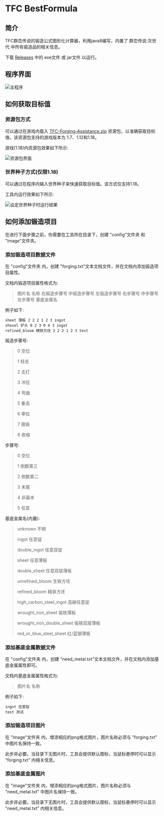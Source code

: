 # TFC BestFormula

## 简介

TFC群峦传说的锻造公式图形化计算器，利用java8编写，内置了 群峦传说:次世代 中所有锻造品的相关信息。

下载 [Releases](https://github.com/EnableAria/TFC-BestFormula/releases) 中的 exe文件 或 jar文件 以运行。

## 程序界面

![](/img/main.png "主程序")

## 如何获取目标值

### 资源包方式

可以通过在游戏内载入 [TFC-Forging-Assistance.zip](https://github.com/EnableAria/TFC-BestFormula/releases/tag/resourcepacks) 资源包，以准确获取目标值。该资源包支持的游戏版本为 1.7、1.12和1.18。

游戏(1.18)内资源包效果如下所示:

![](/img/game.png "资源包界面")

### 世界种子方式(仅限1.18)

可以通过在程序内输入世界种子来快速获取目标值。该方式仅支持1.18。

工具内运行效果如下所示:

![](/img/seedrun.png "设定世界种子时运行结果")

## 如何添加锻造项目

在进行下面步骤之前，你需要在工具所在目录下，创建 "config"文件夹 和 "image"文件夹。

### 添加锻造项目数据文件

在 "config"文件夹 内，创建 "forging.txt"文本文档文件，并在文档内添加锻造项目属性。

文档内锻造项目属性格式为:

>图片名 名称 右锻造步骤号 中锻造步骤号 左锻造步骤号 右步骤号 中步骤号 左步骤号 基底金属名

例子如下:

```
sheet 薄板 2 2 2 1 2 3 ingot
shovel 铲头 0 2 3 0 4 3 ingot
refined_bloom 精铁方坯 2 2 2 1 2 3 test
```

锻造步骤号:

>0 空位
>
>1 轻击
>
>2 击打
>
>3 冲压
>
>4 弯曲
>
>5 重击
>
>6 牵拉
>
>7 镦锻
>
>8 收缩

步骤号:

>0 空位
>
>1 倒数第三
>
>2 倒数第二
>
>3 末尾
>
>4 非最末
>
>5 任意

基底金属名(内置):

>unknown 不明
>
>ingot 任意锭
>
>double_ingot 任意双锭
>
>sheet 任意薄板
>
>double_sheet 任意双层薄板
>
>unrefined_bloom 生铁方坯
>
>refined_bloom 精铁方坯
>
>high_carbon_steel_ingot 高碳任意锭
>
>wrought_iron_sheet 锻铁薄板
>
>wrought_iron_double_sheet 锻铁双层薄板
>
>red_or_blue_steel_sheet 红/蓝钢薄板

### 添加基底金属数据文件

在 "config"文件夹 内，创建 "need_metal.txt"文本文档文件，并在文档内添加基底金属属性即可。

文档内基底金属属性格式为:

>图片名 名称

例子如下:

```
ingot 任意锭
test 测试
```

### 添加锻造项目图片

在 "image"文件夹 内，增添相应的png格式图片，图片名称必须与 "forging.txt" 中图片名保持一致。

此步非必要。当目录下无图片时，工具会提供默认图标，当鼠标悬停时可以显示 "forging.txt" 内相关信息。

### 添加基底金属图片

在 "image"文件夹 内，增添相应的png格式图片，图片名称必须与 "need_metal.txt" 中图片名保持一致。

此步非必要。当目录下无图片时，工具会提供默认图标，当鼠标悬停时可以显示 "need_metal.txt" 内相关信息。